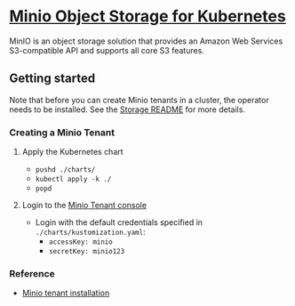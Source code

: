 
# [Minio Object Storage for Kubernetes](https://min.io/docs/minio/kubernetes/upstream/index.html)

MinIO is an object storage solution that provides an Amazon Web Services S3-compatible API and supports all core S3 features.

## Getting started

Note that before you can create Minio tenants in a cluster, the operator needs to be installed. See the [Storage README](/operations/storage/README.md) for more details.

### Creating a Minio Tenant

1. Apply the Kubernetes chart
    - `pushd ./charts/`
    - `kubectl apply -k ./`
    - `popd`

2. Login to the [Minio Tenant console](https://example-storage.home.arpa/)
    - Login with the default credentials specified in `./charts/kustomization.yaml`:
        - `accessKey: minio`
        - `secretKey: minio123`


### Reference

- [Minio tenant installation](https://min.io/docs/minio/kubernetes/upstream/operations/install-deploy-manage/deploy-operator-helm.html#deploy-a-tenant)
